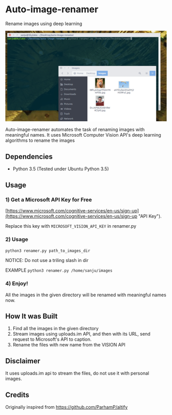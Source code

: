 # Auto-image-renamer
Rename images using deep learning

![Image for demo](images/gif.gif)

Auto-image-renamer automates the task of renaming images with meaningful names. It uses Microsoft Computer Vision API's deep learning algorithms to rename the images


## Dependencies

- Python 3.5 (Tested under Ubuntu Python 3.5) 


## Usage 

### 1) Get a Microsoft API Key for Free
[https://www.microsoft.com/cognitive-services/en-us/sign-up](https://www.microsoft.com/cognitive-services/en-us/sign-up "API Key").

Replace this key with `MICROSOFT_VISION_API_KEY` in renamer.py

### 2) Usage

`python3 renamer.py path_to_images_dir`

NOTICE: Do not use a triling slash in dir

EXAMPLE `python3 renamer.py /home/sanju/images`

### 4) Enjoy!

All the images in the given directory will be renamed with meaningful names now. 


## How It was Built

1. Find all the images in the given directory
2. Stream images using uploads.im API, and then with its URL, send request to Microsoft's API to caption.
3. Rename the files with new name from the VISION API


## Disclaimer

It uses uploads.im api to stream the files, do not use it with personal images. 

## Credits

Originally inspired from https://github.com/ParhamP/altify
